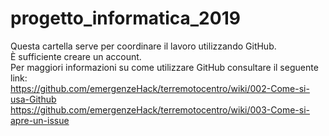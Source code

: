 # progetto_informatica_2019
Questa cartella serve per coordinare il lavoro utilizzando GitHub.  
È sufficiente creare un account.  
Per maggiori informazioni su come utilizzare GitHub consultare il seguente link:  
https://github.com/emergenzeHack/terremotocentro/wiki/002-Come-si-usa-Github  
https://github.com/emergenzeHack/terremotocentro/wiki/003-Come-si-apre-un-issue
